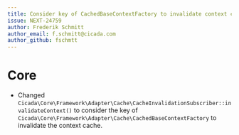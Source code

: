 ```yaml
---
title: Consider key of CachedBaseContextFactory to invalidate context cache
issue: NEXT-24759
author: Frederik Schmitt
author_email: f.schmitt@cicada.com
author_github: fschmtt
---
```

# Core
* Changed `Cicada\Core\Framework\Adapter\Cache\CacheInvalidationSubscriber::invalidateContext()` to consider the key of `Cicada\Core\Framework\Adapter\Cache\CachedBaseContextFactory` to invalidate the context cache.
